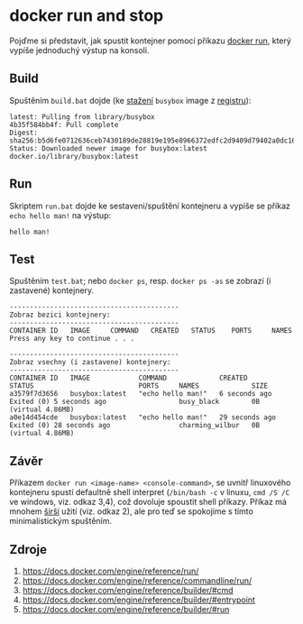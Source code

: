 # docker run and stop
Pojďme si představit, jak spustit kontejner pomocí příkazu [docker run](https://docs.docker.com/engine/reference/run/), který vypíše jednoduchý výstup na konsoli.

## Build
Spuštěním ```build.bat``` dojde (ke [stažení](https://styraxconsulting.atlassian.net/wiki/spaces/Akademie/pages/1102938288/Docker+-+jak+st+hnout+image) ```busybox``` image z [registru](https://styraxconsulting.atlassian.net/wiki/spaces/Akademie/pages/1089601562/Docker+-+image+registry)):

```
latest: Pulling from library/busybox
4b35f584bb4f: Pull complete
Digest: sha256:b5d6fe0712636ceb7430189de28819e195e8966372edfc2d9409d79402a0dc16
Status: Downloaded newer image for busybox:latest
docker.io/library/busybox:latest
```

## Run
Skriptem ```run.bat``` dojde ke sestaveni/spuštění kontejneru a vypíše se příkaz ```echo hello man!``` na výstup:

```
hello man!
```

## Test
Spuštěním ```test.bat```; nebo ```docker ps```, resp. ```docker ps -as``` se zobrazí (i zastavené) kontejnery.

```
------------------------------------------
Zobraz bezici kontejnery:
------------------------------------------
CONTAINER ID   IMAGE     COMMAND   CREATED   STATUS    PORTS     NAMES
Press any key to continue . . .

------------------------------------------
Zobraz vsechny (i zastavene) kontejnery:
------------------------------------------
CONTAINER ID   IMAGE            COMMAND             CREATED              STATUS                          PORTS     NAMES             SIZE
a3579f7d3656   busybox:latest   "echo hello man!"   6 seconds ago        Exited (0) 5 seconds ago                  busy_black        0B (virtual 4.86MB)
a0e14d454cde   busybox:latest   "echo hello man!"   29 seconds ago       Exited (0) 28 seconds ago                 charming_wilbur   0B (virtual 4.86MB)
```

## Závěr
Příkazem ```docker run <image-name> <console-command>```, se uvnitř linuxového kontejneru spustí defaultně shell interpret (```/bin/bash -c``` v linuxu, ```cmd /S /C``` ve windows, viz. odkaz 3,4), což dovoluje spoustit shell příkazy. Příkaz má mnohem [širší](https://docs.docker.com/engine/reference/commandline/run/) užití (viz. odkaz 2), ale pro teď se spokojíme s tímto minimalistickým spuštěním.

## Zdroje
1. https://docs.docker.com/engine/reference/run/
2. https://docs.docker.com/engine/reference/commandline/run/
3. https://docs.docker.com/engine/reference/builder/#cmd
4. https://docs.docker.com/engine/reference/builder/#entrypoint
5. https://docs.docker.com/engine/reference/builder/#run